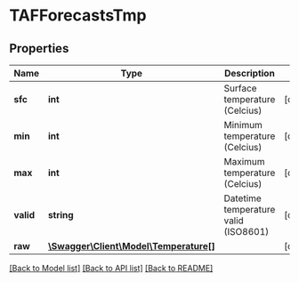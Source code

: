 # TAFForecastsTmp

## Properties
Name | Type | Description | Notes
------------ | ------------- | ------------- | -------------
**sfc** | **int** | Surface temperature (Celcius) | [optional] 
**min** | **int** | Minimum temperature (Celcius) | [optional] 
**max** | **int** | Maximum temperature (Celcius) | [optional] 
**valid** | **string** | Datetime temperature valid (ISO8601) | [optional] 
**raw** | [**\Swagger\Client\Model\Temperature[]**](Temperature.md) |  | [optional] 

[[Back to Model list]](../README.md#documentation-for-models) [[Back to API list]](../README.md#documentation-for-api-endpoints) [[Back to README]](../README.md)


